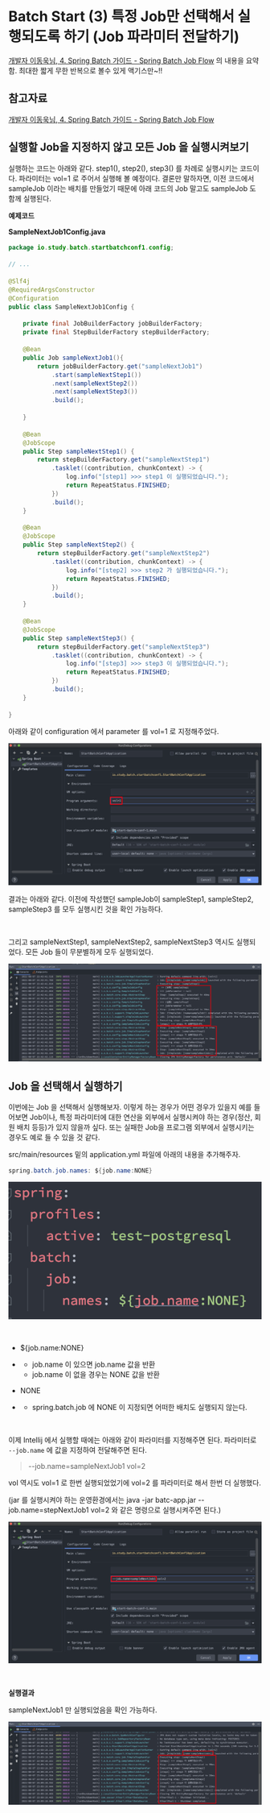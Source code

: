 # Batch Start (3) 특정 Job만 선택해서 실행되도록 하기 (Job 파라미터 전달하기)

[개발자 이동욱님, 4. Spring Batch 가이드 - Spring Batch Job Flow](https://jojoldu.tistory.com/326?category=902551) 의 내용을 요약함. 최대한 짧게 무한 반복으로 볼수 있게 액기스만~!!<br>



## 참고자료

[개발자 이동욱님, 4. Spring Batch 가이드 - Spring Batch Job Flow](https://jojoldu.tistory.com/326?category=902551)<br>



## 실행할 Job을 지정하지 않고 모든 Job 을 실행시켜보기

실행하는 코드는 아래와 같다. step1(), step2(), step3() 를 차례로 실행시키는 코드이다. 파라미터는 vol=1 로 주어서 실행해 볼 예정이다. 결론만 말하자면, 이전 코드에서 sampleJob 이라는 배치를 만들었기 때문에 아래 코드의 Job 말고도 sampleJob 도 함께 실행된다.



**예제코드**<br>

**SampleNextJob1Config.java**

```java
package io.study.batch.startbatchconf1.config;

// ...

@Slf4j
@RequiredArgsConstructor
@Configuration
public class SampleNextJob1Config {

	private final JobBuilderFactory jobBuilderFactory;
	private final StepBuilderFactory stepBuilderFactory;

	@Bean
	public Job sampleNextJob1(){
		return jobBuilderFactory.get("sampleNextJob1")
			.start(sampleNextStep1())
			.next(sampleNextStep2())
			.next(sampleNextStep3())
			.build();

	}

	@Bean
	@JobScope
	public Step sampleNextStep1() {
		return stepBuilderFactory.get("sampleNextStep1")
			.tasklet((contribution, chunkContext) -> {
				log.info("[step1] >>> step1 이 실행되었습니다.");
				return RepeatStatus.FINISHED;
			})
			.build();
	}

	@Bean
	@JobScope
	public Step sampleNextStep2() {
		return stepBuilderFactory.get("sampleNextStep2")
			.tasklet((contribution, chunkContext) -> {
				log.info("[step2] >>> step2 가 실행되었습니다.");
				return RepeatStatus.FINISHED;
			})
			.build();
	}

	@Bean
	@JobScope
	public Step sampleNextStep3() {
		return stepBuilderFactory.get("sampleNextStep3")
			.tasklet((contribution, chunkContext) -> {
				log.info("[step3] >>> step3 이 실행되었습니다.");
				return RepeatStatus.FINISHED;
			})
			.build();
	}

}
```



아래와 같이 configuration 에서 parameter 를 vol=1 로 지정해주었다.

![이미지](./img/batch-start/3-JOB-NAME-1.png)

결과는 아래와 같다. 이전에 작성했던 sampleJob이 sampleStep1, sampleStep2, sampleStep3 를 모두 실행시킨 것을 확인 가능하다.<br>

<br>

그리고 sampleNextStep1, sampleNextStep2, sampleNextStep3 역시도 실행되었다. 모든 Job 들이 무분별하게 모두 실행되었다.

![이미지](./img/batch-start/3-JOB-NAME-2.png)



## Job 을 선택해서 실행하기

이번에는 Job 을 선택해서 실행해보자. 이렇게 하는 경우가 어떤 경우가 있을지 예를 들어보면  Job이나, 특정 파라미터에 대한 연산을 외부에서 실행시켜야 하는 경우(정산, 회원 배치 등등)가 있지 않을까 싶다. 또는 실패한 Job을 프로그램 외부에서 실행시키는 경우도 예로 들 수 있을 것 같다.<br>

src/main/resources 밑의 application.yml 파일에 아래의 내용을 추가해주자.

```java
spring.batch.job.names: ${job.name:NONE}
```

![이미지](./img/batch-start/3-JOB-NAME-3.png)

<br>

- ${job.name:NONE}

- - job.name 이 있으면 job.name 값을 반환
  - job.name 이 없을 경우는 NONE 값을 반환

- NONE

- - spring.batch.job 에 NONE 이 지정되면 어떠한 배치도 실행되지 않는다.

<br>

이제 Intellij 에서 실행할 때에는 아래와 같이 파라미터를 지정해주면 된다. 파라미터로 `--job.name` 에 값을 지정하여 전달해주면 된다. <br>

> --job.name=sampleNextJob1 vol=2

vol 역시도 vol=1 로 한번 실행되었었기에 vol=2 를 파라미터로 해서 한번 더 실행했다.

(jar 를 실행시켜야 하는 운영환경에서는 java -jar batc-app.jar --job.name=stepNextJob1 vol=2 와 같은 명령으로 실행시켜주면 된다.)<br>

![이미지](./img/batch-start/3-JOB-NAME-4.png)

<br>

**실행결과**<br>

sampleNextJob1 만 실행되었음을 확인 가능하다.

![이미지](./img/batch-start/3-JOB-NAME-5.png)


